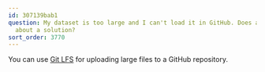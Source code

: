 ```yaml
---
id: 307139bab1
question: My dataset is too large and I can't load it in GitHub. Does anyone know
  about a solution?
sort_order: 3770
---
```


You can use [Git LFS](https://git-lfs.com/) for uploading large files to a GitHub repository.